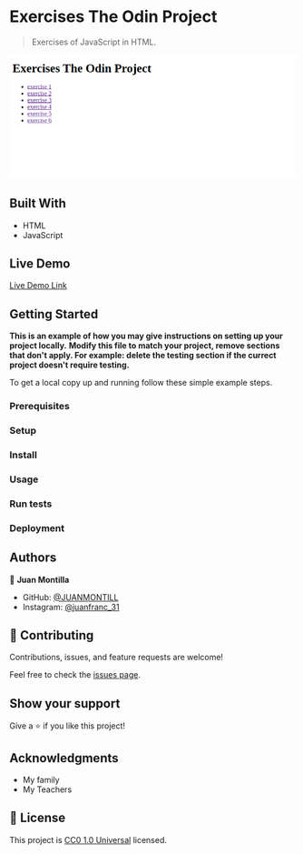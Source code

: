 # Exercises The Odin Project

> Exercises of JavaScript in HTML.

![screenshot](/Screenshot_2023-09-07_09-52-08.png)

## Built With

- HTML
- JavaScript

## Live Demo

[Live Demo Link](https://juanmontill.github.io/assignment_odin_project_javascript_juanmontilla/)


## Getting Started

**This is an example of how you may give instructions on setting up your project locally.**
**Modify this file to match your project, remove sections that don't apply. For example: delete the testing section if the currect project doesn't require testing.**


To get a local copy up and running follow these simple example steps.

### Prerequisites

### Setup

### Install

### Usage

### Run tests

### Deployment



## Authors

👤 **Juan Montilla**

- GitHub: [@JUANMONTILL](https://github.com/JUANMONTILL)
- Instagram: [@juanfranc_31](https://instagram.com/juanfranc_31)

## 🤝 Contributing

Contributions, issues, and feature requests are welcome!

Feel free to check the [issues page](https://github.com/JUANMONTILL/assignment_odin_project_javascript_juanmontilla/issues/).

## Show your support

Give a ⭐️ if you like this project!

## Acknowledgments

- My family
- My Teachers

## 📝 License

This project is [CC0 1.0 Universal](LICENSE) licensed.